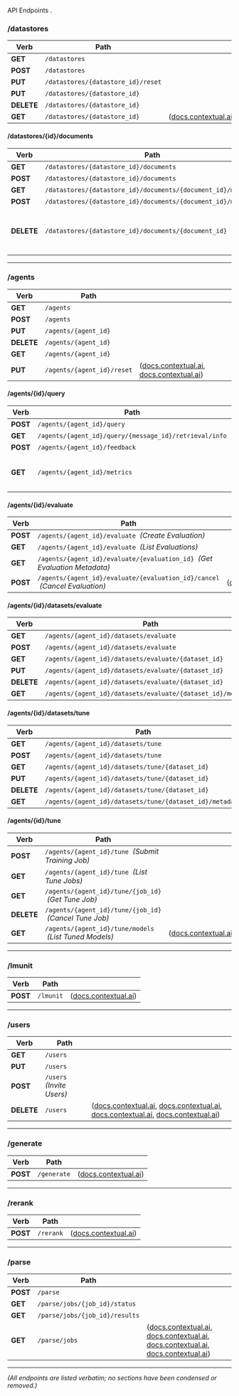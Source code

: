 API Endpoints .


### **/datastores**

| Verb       | Path                               |                           |
| ---------- | ---------------------------------- | ------------------------- |
| **GET**    | `/datastores`                      |                           |
| **POST**   | `/datastores`                      |                           |
| **PUT**    | `/datastores/{datastore_id}/reset` |                           |
| **PUT**    | `/datastores/{datastore_id}`       |                           |
| **DELETE** | `/datastores/{datastore_id}`       |                           |
| **GET**    | `/datastores/{datastore_id}`       | ([docs.contextual.ai][1]) |

#### **/datastores/{id}/documents**

| Verb       | Path                                                          |                                                                                                                               |
| ---------- | ------------------------------------------------------------- | ----------------------------------------------------------------------------------------------------------------------------- |
| **GET**    | `/datastores/{datastore_id}/documents`                        |                                                                                                                               |
| **POST**   | `/datastores/{datastore_id}/documents`                        |                                                                                                                               |
| **GET**    | `/datastores/{datastore_id}/documents/{document_id}/metadata` |                                                                                                                               |
| **POST**   | `/datastores/{datastore_id}/documents/{document_id}/metadata` |                                                                                                                               |
| **DELETE** | `/datastores/{datastore_id}/documents/{document_id}`          | ([docs.contextual.ai][2], [docs.contextual.ai][3], [docs.contextual.ai][4], [docs.contextual.ai][5], [docs.contextual.ai][6]) |

---

### **/agents**

| Verb       | Path                       |                                                    |
| ---------- | -------------------------- | -------------------------------------------------- |
| **GET**    | `/agents`                  |                                                    |
| **POST**   | `/agents`                  |                                                    |
| **PUT**    | `/agents/{agent_id}`       |                                                    |
| **DELETE** | `/agents/{agent_id}`       |                                                    |
| **GET**    | `/agents/{agent_id}`       |                                                    |
| **PUT**    | `/agents/{agent_id}/reset` | ([docs.contextual.ai][7], [docs.contextual.ai][8]) |

#### **/agents/{id}/query**

| Verb     | Path                                                   |                                                                                                         |
| -------- | ------------------------------------------------------ | ------------------------------------------------------------------------------------------------------- |
| **POST** | `/agents/{agent_id}/query`                             |                                                                                                         |
| **GET**  | `/agents/{agent_id}/query/{message_id}/retrieval/info` |                                                                                                         |
| **POST** | `/agents/{agent_id}/feedback`                          |                                                                                                         |
| **GET**  | `/agents/{agent_id}/metrics`                           | ([docs.contextual.ai][9], [docs.contextual.ai][10], [docs.contextual.ai][11], [docs.contextual.ai][12]) |

#### **/agents/{id}/evaluate**

| Verb     | Path                                                                        |                            |
| -------- | --------------------------------------------------------------------------- | -------------------------- |
| **POST** | `/agents/{agent_id}/evaluate`  *(Create Evaluation)*                        |                            |
| **GET**  | `/agents/{agent_id}/evaluate`  *(List Evaluations)*                         |                            |
| **GET**  | `/agents/{agent_id}/evaluate/{evaluation_id}`  *(Get Evaluation Metadata)*  |                            |
| **POST** | `/agents/{agent_id}/evaluate/{evaluation_id}/cancel`  *(Cancel Evaluation)* | ([docs.contextual.ai][13]) |

#### **/agents/{id}/datasets/evaluate**

| Verb       | Path                                                         |                            |
| ---------- | ------------------------------------------------------------ | -------------------------- |
| **GET**    | `/agents/{agent_id}/datasets/evaluate`                       |                            |
| **POST**   | `/agents/{agent_id}/datasets/evaluate`                       |                            |
| **GET**    | `/agents/{agent_id}/datasets/evaluate/{dataset_id}`          |                            |
| **PUT**    | `/agents/{agent_id}/datasets/evaluate/{dataset_id}`          |                            |
| **DELETE** | `/agents/{agent_id}/datasets/evaluate/{dataset_id}`          |                            |
| **GET**    | `/agents/{agent_id}/datasets/evaluate/{dataset_id}/metadata` | ([docs.contextual.ai][13]) |

#### **/agents/{id}/datasets/tune**

| Verb       | Path                                                     |                            |
| ---------- | -------------------------------------------------------- | -------------------------- |
| **GET**    | `/agents/{agent_id}/datasets/tune`                       |                            |
| **POST**   | `/agents/{agent_id}/datasets/tune`                       |                            |
| **GET**    | `/agents/{agent_id}/datasets/tune/{dataset_id}`          |                            |
| **PUT**    | `/agents/{agent_id}/datasets/tune/{dataset_id}`          |                            |
| **DELETE** | `/agents/{agent_id}/datasets/tune/{dataset_id}`          |                            |
| **GET**    | `/agents/{agent_id}/datasets/tune/{dataset_id}/metadata` | ([docs.contextual.ai][13]) |

#### **/agents/{id}/tune**

| Verb       | Path                                                    |                            |
| ---------- | ------------------------------------------------------- | -------------------------- |
| **POST**   | `/agents/{agent_id}/tune`  *(Submit Training Job)*      |                            |
| **GET**    | `/agents/{agent_id}/tune`  *(List Tune Jobs)*           |                            |
| **GET**    | `/agents/{agent_id}/tune/{job_id}`  *(Get Tune Job)*    |                            |
| **DELETE** | `/agents/{agent_id}/tune/{job_id}`  *(Cancel Tune Job)* |                            |
| **GET**    | `/agents/{agent_id}/tune/models`  *(List Tuned Models)* | ([docs.contextual.ai][13]) |

---

### **/lmunit**

| Verb     | Path      |                            |
| -------- | --------- | -------------------------- |
| **POST** | `/lmunit` | ([docs.contextual.ai][14]) |

---

### **/users**

| Verb       | Path                      |                                                                                                          |
| ---------- | ------------------------- | -------------------------------------------------------------------------------------------------------- |
| **GET**    | `/users`                  |                                                                                                          |
| **PUT**    | `/users`                  |                                                                                                          |
| **POST**   | `/users` *(Invite Users)* |                                                                                                          |
| **DELETE** | `/users`                  | ([docs.contextual.ai][15], [docs.contextual.ai][13], [docs.contextual.ai][16], [docs.contextual.ai][17]) |

---

### **/generate**

| Verb     | Path        |                            |
| -------- | ----------- | -------------------------- |
| **POST** | `/generate` | ([docs.contextual.ai][18]) |

---

### **/rerank**

| Verb     | Path      |                            |
| -------- | --------- | -------------------------- |
| **POST** | `/rerank` | ([docs.contextual.ai][19]) |

---

### **/parse**

| Verb     | Path                           |                                                                                                          |
| -------- | ------------------------------ | -------------------------------------------------------------------------------------------------------- |
| **POST** | `/parse`                       |                                                                                                          |
| **GET**  | `/parse/jobs/{job_id}/status`  |                                                                                                          |
| **GET**  | `/parse/jobs/{job_id}/results` |                                                                                                          |
| **GET**  | `/parse/jobs`                  | ([docs.contextual.ai][20], [docs.contextual.ai][21], [docs.contextual.ai][22], [docs.contextual.ai][23]) |

---

*(All endpoints are listed verbatim; no sections have been condensed or removed.)*

[1]: https://docs.contextual.ai/api-reference "List Datastores - Contextual AI Documentation"
[2]: https://docs.contextual.ai/api-reference/datastores-documents/list-documents "List Documents - Contextual AI Documentation"
[3]: https://docs.contextual.ai/api-reference/datastores-documents/ingest-document "Ingest Document - Contextual AI Documentation"
[4]: https://docs.contextual.ai/api-reference/datastores-documents/get-document-metadata "Get Document Metadata - Contextual AI Documentation"
[5]: https://docs.contextual.ai/api-reference/datastores-documents/update-document-metadata "Update Document Metadata - Contextual AI Documentation"
[6]: https://docs.contextual.ai/api-reference/datastores-documents/delete-document "Delete Document - Contextual AI Documentation"
[7]: https://docs.contextual.ai/api-reference/agents/list-agents "List Agents - Contextual AI Documentation"
[8]: https://docs.contextual.ai/api-reference/agents/reset-agent "Reset Agent - Contextual AI Documentation"
[9]: https://docs.contextual.ai/api-reference/agents-query/query "Query - Contextual AI Documentation"
[10]: https://docs.contextual.ai/api-reference/agents-query/get-retrieval-info "Get Retrieval Info - Contextual AI Documentation"
[11]: https://docs.contextual.ai/api-reference/agents-query/provide-feedback "Provide Feedback - Contextual AI Documentation"
[12]: https://docs.contextual.ai/api-reference/agents-query/get-metrics "Get Metrics - Contextual AI Documentation"
[13]: https://docs.contextual.ai/api-reference/users/update-user "Update User - Contextual AI Documentation"
[14]: https://docs.contextual.ai/api-reference/lmunit/lmunit "LMUnit - Contextual AI Documentation"
[15]: https://docs.contextual.ai/api-reference/users/get-users "Get Users - Contextual AI Documentation"
[16]: https://docs.contextual.ai/api-reference/users/invite-users "Invite Users - Contextual AI Documentation"
[17]: https://docs.contextual.ai/api-reference/users/remove-user "Remove User - Contextual AI Documentation"
[18]: https://docs.contextual.ai/api-reference/generate/generate "Generate - Contextual AI Documentation"
[19]: https://docs.contextual.ai/api-reference/rerank/rerank "Rerank - Contextual AI Documentation"
[20]: https://docs.contextual.ai/api-reference/parse/parse-file "Parse File - Contextual AI Documentation"
[21]: https://docs.contextual.ai/api-reference/parse/parse-status "Parse Status - Contextual AI Documentation"
[22]: https://docs.contextual.ai/api-reference/parse/parse-result "Parse Result - Contextual AI Documentation"
[23]: https://docs.contextual.ai/api-reference/parse/parse-list-jobs "Parse List Jobs - Contextual AI Documentation"
